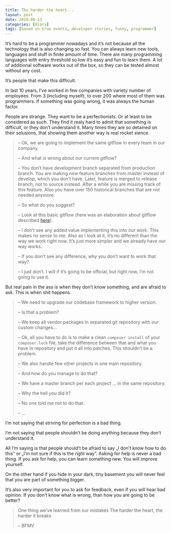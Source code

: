 ```yaml
---
title: The harder the heart...
layout: post
date: 2018-06-13
categories: [diary]
tags: [based on true events, developer stories, funny, programmer]
---
```


It’s hard to be a programmer nowadays and it’s not because all the technology that is also changing so fast. You can always learn new tools, languages and stuff in finite amount of time. There are many programming languages with entry threshold so low it’s easy and fun to learn them. A lot of additional software works out of the box, so they can be tested almost without any cost.

It’s people that make this difficult.

In last 10 years, I’ve worked in few companies with variety number of employees. From 3 (including myself), to over 200 where most of them was programmers. If something was going wrong, it was always the human factor.

People are strange. They want to be a perfectionists. Or at least to be considered as such. They find it realy hard to admit that something is difficult, or they don’t understand it. Many times they are so detained on their solusions, that showing them another way is real rocket sience.

> – Ok, we are going to implement the same gitflow in every team in our company.
>
> – And what is wrong about our current gitflow?
> 
> – You don’t have development branch separated from production branch. You are making new feature branches from master instead of develop, which you don’t have. Later, feature is merged to release branch, not to source instead. After a while you are missing track of this feature. Also you have over 150 historical branches that are not needed anymore.
> 
> – So what do you suggest?
> 
> – Look at this basic gitflow (here was an elaboration about gitflow described [here](https://datasift.github.io/gitflow/IntroducingGitFlow.html)).
> 
> – I don’t see any added value implementing this into our work. This makes no sense to me. Also as I look at it, it’s no different than the way we work right now. It’s just more simpler and we already have our way works.
> 
> – If you don’t see any difference, why you don’t want to work that way?
> 
> – I just don’t. I will if it’s going to be official, but right now, I’m not going to use it.

But real pain in the ass is when they don’t know something, and are afraid to ask. This is when shit happens.

> – We need to upgrade our codebase framework to higher version.
>
> – Is that a problem?
>
> – We keep all vendor packages in separated git repository with our custom changes…
>
> – Ok, all you have to do is to make a clean `composer install` of your `composer.lock` file, take the difference between that and what you have in repository and put it all into patches. This shouldn’t be a problem.
>
> – We also handle few other projects in one main repository.
>
> – And how do you manage to do that?
>
> – We have a master branch per each project ... in the same repository.
>
> – Why the hell you did it?
>
> – No one told me not to do that.
>
> – ...

I’m not saying that striving for perfection is a bad thing.

I’m not saying that people shouldn’t be doing anything because they don’t understand it.

All I’m saying is that people should’t be afraid to say „I don’t know how to do this” or „I’m not sure if this is the right way”. Asking for help is never a bad thing. If you ask for help, you can learn something new. You will improve yourself.

On the other hand if you hide in your dark, tiny basement you will never feel that you are part of something bigger.

It’s also very important for you to ask for feedback, even if you will hear bad opinion. If you don’t know what is wrong, than how you are going to be better?

> One thing we’ve learned from our mistakes
> The harder the heart, the harder it breaks
>
> – BFMV
